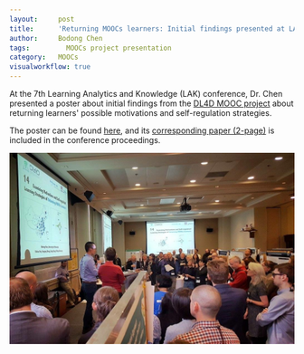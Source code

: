 ```yaml
---
layout:     post
title:      'Returning MOOCs learners: Initial findings presented at LAK17'
author:     Bodong Chen
tags: 		  MOOCs project presentation
category:   MOOCs
visualworkflow: true
---
```



At the 7th Learning Analytics and Knowledge (LAK) conference, Dr. Chen presented a poster about initial findings from the [DL4D MOOC project](http://dl4d.org/portfolio-items/examining-persistent-teacher-learners-in-one-chinese-mooc/) about returning learners' possible motivations and self-regulation strategies.

The poster can be found [here](https://www.researchgate.net/profile/Bodong_Chen/project/MOOCs-for-teacher-professional-development-in-underserved-regions-Examining-persistent-teacher-learners-in-a-Chinese-MOOC/attachment/58d33cb4934940c79238423b/AS:474909450215424@1490238644756/download/lak17-poster-chen.pdf), and its [corresponding paper (2-page)](https://osf.io/csedt/) is included in the conference proceedings.

![](/img/lak17-firehose.JPG)
